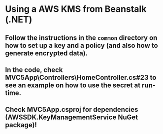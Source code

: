 # Using a AWS KMS from Beanstalk (.NET) 

## Follow the instructions in the `common` directory on how to set up a key and a policy (and also how to generate encrypted data). 
## In the code, check MVC5App\Controllers\HomeController.cs#23 to see an example on how to use the secret at run-time.
## Check MVC5App.csproj for dependencies (AWSSDK.KeyManagementService NuGet package)!
